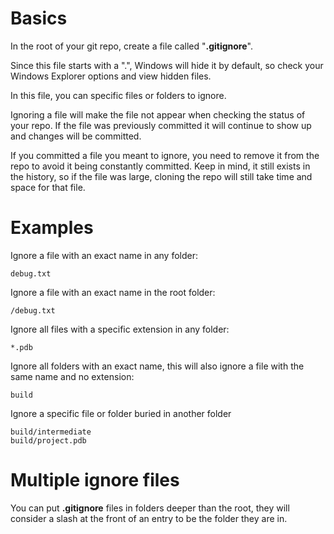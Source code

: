 
# Basics

In the root of your git repo, create a file called "**.gitignore**".

Since this file starts with a ".", Windows will hide it by default, so check your Windows Explorer options and view hidden files.

In this file, you can specific files or folders to ignore.

Ignoring a file will make the file not appear when checking the status of your repo. If the file was previously committed it will continue to show up and changes will be committed.

If you committed a file you meant to ignore, you need to remove it from the repo to avoid it being constantly committed. Keep in mind, it still exists in the history, so if the file was large, cloning the repo will still take time and space for that file.

# Examples

Ignore a file with an exact name in any folder:
```
debug.txt
```

Ignore a file with an exact name in the root folder:
```
/debug.txt
```

Ignore all files with a specific extension in any folder:
```
*.pdb
```

Ignore all folders with an exact name, this will also ignore a file with the same name and no extension:
```
build
```

Ignore a specific file or folder buried in another folder
```
build/intermediate
build/project.pdb
```

# Multiple ignore files

You can put **.gitignore** files in folders deeper than the root, they will consider a slash at the front of an entry to be the folder they are in.
